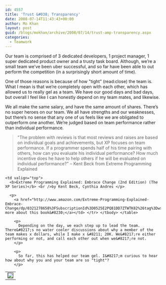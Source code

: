 ```yaml
---
id: 4557
title: 'Trust &#038; Transparency'
date: 2008-07-14T11:43:43+00:00
author: Mo Khan
layout: post
guid: /blogs/mokhan/archive/2008/07/14/trust-amp-transparency.aspx
categories:
  - Teamwork
---
```

Our team is comprised of 3 dedicated developers, 1 project manager, 1 super dedicated product owner and a trusty task board. Although, we&#8217;re a small team we&#8217;ve been uber successful, and so far have been able to out perform the competition (in a surprisingly short amount of time).

One of those reasons is because of how "tight" (read:close) the team is. What I mean is that we&#8217;re completely open with each other, which has allowed us to really gel as a team. We have our good days and bad days, but overall I feel like I can honestly depend on my team mates, and likewise.

We all make the same salary, and have the same amount of shares. There&#8217;s no super heroes on our team. We all have strengths and our weaknesses, but there&#8217;s no sense that any one of us feels like we are obligated to outperform one another. We&#8217;re judged based on team performance rather than individual performance.

> "The problem with reviews is that most reviews and raises are based on individual goals and achievements, but XP focuses on team performance. If a programmer spends half of his time pairing with others, how can you evaluate his individual performance? How much incentive does he have to help others if he will be evaluated on individual performance?" &#8211; Kent Beck from Extreme Programming Explained

<table border="0">
  <tr>
    <td valign="top">
      <a href="http://www.amazon.com/Extreme-Programming-Explained-Embrace-Change/dp/0321278658%3FSubscriptionId%3D0525E2PQ81DD7ZTWTK82%26tag%3Dws%26linkCode%3Dsp1%26camp%3D2025%26creative%3D165953%26creativeASIN%3D0321278658"><img src="http://ecx.images-amazon.com/images/I/51QXx561dIL._SL75_.jpg" border="1" /></a>
    </td>
    
    <td valign="top">
      <b>Extreme Programming Explained: Embrace Change (2nd Edition) (The XP Series)</b> <br />by Kent Beck, Cynthia Andres </p> 
      
      <p>
        <a href="http://www.amazon.com/Extreme-Programming-Explained-Embrace-Change/dp/0321278658%3FSubscriptionId%3D0525E2PQ81DD7ZTWTK82%26tag%3Dws%26linkCode%3Dsp1%26camp%3D2025%26creative%3D165953%26creativeASIN%3D0321278658">Read more about this book&#8230;</a></td> </tr> </tbody> </table> 
        
        <p>
          Depending on the day, we each step up to lead the team. There&#8217;s no water cooler discussions about why a member of the team makes x dollars, while I make x &#8211; 20K. We&#8217;re either performing or not, and call each other out when we&#8217;re not.
        </p>
        
        <p>
          So far, this has helped our team gel. I&#8217;m curious to hear how about why you and your team are so "tight"?
        </p>
